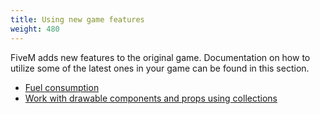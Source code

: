 ```yaml
---
title: Using new game features
weight: 480
---
```


FiveM adds new features to the original game. Documentation on how to utilize some of the latest ones in your game can be found in this section.

- [Fuel consumption](/docs/scripting-manual/using-new-game-features/fuel-consumption)
- [Work with drawable components and props using collections](/docs/scripting-manual/using-new-game-features/collection-based-natives)
